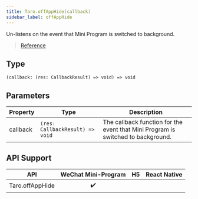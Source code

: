 ```yaml
---
title: Taro.offAppHide(callback)
sidebar_label: offAppHide
---
```


Un-listens on the event that Mini Program is switched to background.

> [Reference](https://developers.weixin.qq.com/miniprogram/en/dev/api/base/app/app-event/wx.offAppHide.html)

## Type

```tsx
(callback: (res: CallbackResult) => void) => void
```

## Parameters

<table>
  <thead>
    <tr>
      <th>Property</th>
      <th>Type</th>
      <th>Description</th>
    </tr>
  </thead>
  <tbody>
    <tr>
      <td>callback</td>
      <td><code>(res: CallbackResult) =&gt; void</code></td>
      <td>The callback function for the event that Mini Program is switched to background.</td>
    </tr>
  </tbody>
</table>

## API Support

| API | WeChat Mini-Program | H5 | React Native |
| :---: | :---: | :---: | :---: |
| Taro.offAppHide | ✔️ |  |  |
